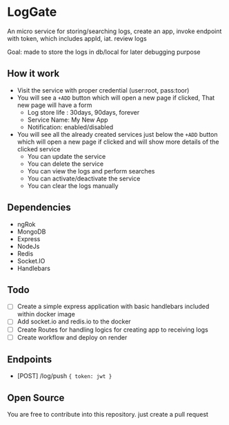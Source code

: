 # LogGate
An micro service for storing/searching logs, create an app, invoke endpoint with token, which includes appId, iat. review logs

Goal: made to store the logs in db/local for later debugging purpose

## How it work

- Visit the service with proper credential (user:root, pass:toor)
- You will see a `+ADD` button which will open a new page if clicked, That new page will have a form
  - Log store life : 30days, 90days, forever
  - Service Name: My New App
  - Notification: enabled/disabled
- You will see all the already created services just below the `+ADD` button which will open a new page if clicked and will show more details of the clicked service
  - You can update the service
  - You can delete the service
  - You can view the logs and perform searches
  - You can activate/deactivate the service
  - You can clear the logs manually

## Dependencies

- ngRok
- MongoDB
- Express
- NodeJs
- Redis
- Socket.IO
- Handlebars

## Todo

- [ ] Create a simple express application with basic handlebars included within docker image
- [ ] Add socket.io and redis.io to the docker
- [ ] Create Routes for handling logics for creating app to receiving logs
- [ ] Create workflow and deploy on render

## Endpoints

- [POST] /log/push `{ token: jwt }`

## Open Source

You are free to contribute into this repository. just create a pull request
